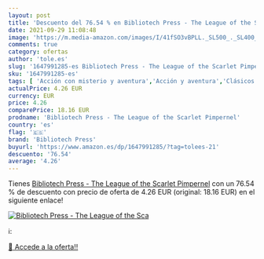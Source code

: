 ```yaml
---
layout: post
title: 'Descuento del 76.54 % en Bibliotech Press - The League of the Sca'
date: 2021-09-29 11:08:48
image: 'https://m.media-amazon.com/images/I/41fSO3vBPLL._SL500_._SL400_.jpg'
comments: true
category: ofertas
author: 'tole.es'
slug: '1647991285-es Bibliotech Press - The League of the Scarlet Pimpernel'
sku: '1647991285-es'
tags: [ 'Acción con misterio y aventura','Acción y aventura','Clásicos de acción y aventura','Cuentos cortos de misterio','Ficción clásica','Ficción literaria','Historias cortas','Historias cortas de acción y aventura','Historias cortas y antologías','Libros','Literatura y ficción','Misterio, thriller y suspense','Misterios','Policíaca, negra y suspense','Thriller y suspense','Thriller y suspense de acción y aventura','bibliotech press', ]
actualPrice: 4.26 EUR
currency: EUR
price: 4.26
comparePrice: 18.16 EUR
prodname: 'Bibliotech Press - The League of the Scarlet Pimpernel'
country: 'es'
flag: '🇪🇸'
brand: 'Bibliotech Press'
buyurl: 'https://www.amazon.es/dp/1647991285/?tag=tolees-21'
descuento: '76.54'
average: '4.26'
---
```


Tienes [Bibliotech Press - The League of the Scarlet Pimpernel](https://www.amazon.es/dp/1647991285/?tag=tolees-21) con un 76.54 % de descuento con precio de oferta de 4.26 EUR (original: 18.16 EUR) en el siguiente enlace!

[![Bibliotech Press - The League of the Sca](https://m.media-amazon.com/images/I/41fSO3vBPLL._SL500_._SL400_.jpg)](https://www.amazon.es/dp/1647991285/?tag=tolees-21)

ℹ️:


[🛒 Accede a la oferta!!](https://www.amazon.es/dp/1647991285/?tag=tolees-21)
